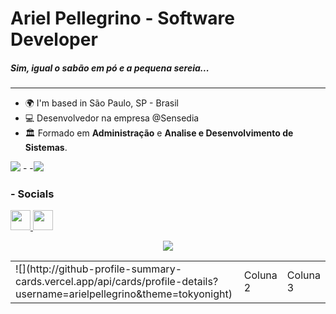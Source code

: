 # Ariel Pellegrino - Software Developer
##### Sim, igual o sabão em pó e a pequena sereia...

-------------------------------------------------

- 🌍 I'm based in São Paulo, SP - Brasil
- 💻  Desenvolvedor na empresa @Sensedia
- 🏛️ Formado em <b>Administração</b> e <b>Analise e Desenvolvimento de Sistemas</b>.



![](http://github-profile-summary-cards.vercel.app/api/cards/repos-per-language?username=arielpellegrino&theme=tokyonight)  -  -![](http://github-profile-summary-cards.vercel.app/api/cards/stats?username=arielpellegrino&theme=tokyonight)

### - Socials

<a  href="https://www.linkedin.com/in/aripellegrino"  target="_blank"  rel="noreferrer">  <picture>  <source  media="(prefers-color-scheme: dark)"  srcset="https://raw.githubusercontent.com/danielcranney/readme-generator/main/public/icons/socials/linkedin-dark.svg"  />  <source  media="(prefers-color-scheme: light)"  srcset="https://raw.githubusercontent.com/danielcranney/readme-generator/main/public/icons/socials/linkedin.svg"  />  <img  src="https://raw.githubusercontent.com/danielcranney/readme-generator/main/public/icons/socials/linkedin.svg"  width="32"  height="32"  />  </picture>  </a> <a  href="https://www.youtube.com/@ArielPellegrino"  target="_blank"  rel="noreferrer">  <picture>  <source  media="(prefers-color-scheme: dark)"  srcset="https://raw.githubusercontent.com/danielcranney/readme-generator/main/public/icons/socials/youtube.svg"  />  <source  media="(prefers-color-scheme: light)"  srcset="https://raw.githubusercontent.com/danielcranney/readme-generator/main/public/icons/socials/youtube.svg"  />  <img  src="https://raw.githubusercontent.com/danielcranney/readme-generator/main/public/icons/socials/youtube.svg"  width="32"  height="32"  />  </picture>  </a> 

<p align="center">
  <img src="https://media3.giphy.com/media/v1.Y2lkPTc5MGI3NjExeWIyMjFybnQ2ZGFla3hrYnp3a3oxN3o0czVlcXZ6ZWJocXRobXh4YyZlcD12MV9pbnRlcm5hbF9naWZfYnlfaWQmY3Q9Zw/h1ZP8qqDKyNnW/giphy.gif"/>
</p>

<table>
  <tr>
    <td>![](http://github-profile-summary-cards.vercel.app/api/cards/profile-details?username=arielpellegrino&theme=tokyonight)</td>
    <td>Coluna 2</td>
    <td>Coluna 3</td>
  </tr>
</table>
